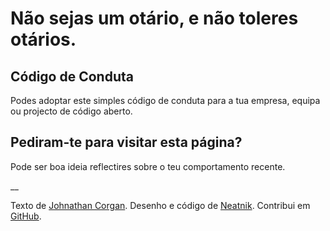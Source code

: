 # Não sejas um otário, e não toleres otários.

## Código de Conduta

Podes adoptar este simples código de conduta para a tua empresa, equipa ou projecto de código aberto.

## Pediram-te para visitar esta página?

Pode ser boa ideia reflectires sobre o teu comportamento recente.

__

Texto de [Johnathan Corgan](https://keybase.io/jcorgan). Desenho e código de [Neatnik](https://neatnik.net/). Contribui em [GitHub](https://github.com/neatnik/asshole.fyi).

